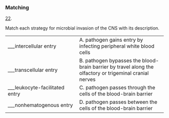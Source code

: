 ### Matching

[22](https://openstax.org/books/microbiology/pages/chapter-26#fs-id1167657888221-solution). 

Match each strategy for microbial invasion of the CNS with its description.

|  |  |
| --- | --- |
| \_\_\_intercellular entry | A. pathogen gains entry by infecting peripheral white blood cells |
| \_\_\_transcellular entry | B. pathogen bypasses the blood-brain barrier by travel along the olfactory or trigeminal cranial nerves |
| \_\_\_leukocyte-facilitated entry | C. pathogen passes through the cells of the blood-brain barrier |
| \_\_\_nonhematogenous entry | D. pathogen passes between the cells of the blood-brain barrier |